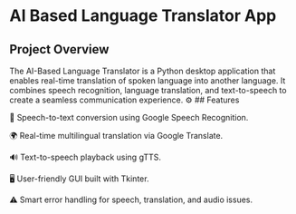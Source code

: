 # AI Based Language Translator App
## Project Overview
The AI-Based Language Translator is a Python desktop application that enables real-time translation of spoken language into another language. It combines speech recognition, language translation, and text-to-speech to create a seamless communication experience.
⚙️ ## Features

🎤 Speech-to-text conversion using Google Speech Recognition.

🌍 Real-time multilingual translation via Google Translate.

🔊 Text-to-speech playback using gTTS.

🖥️ User-friendly GUI built with Tkinter.

⚠️ Smart error handling for speech, translation, and audio issues.
